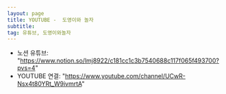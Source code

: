```yaml
---
layout: page
title: YOUTUBE -  도영이와 놀자
subtitle: 
tag: 유튜브, 도영이와놀자
---
```

<html> 
  
- 노션 유튜브: "https://www.notion.so/lmj8922/c181cc1c3b7540688c117f065f493700?pvs=4"
- YOUTUBE 연결: "https://www.youtube.com/channel/UCwR-Nsx4t80YRt_W9ivmrtA"

<br>
<br>


</html>
